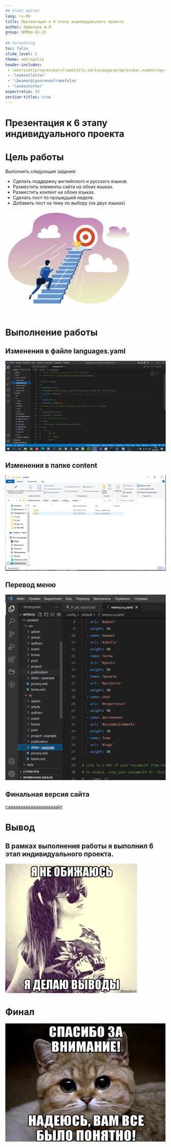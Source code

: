 ```yaml
---
## Front matter
lang: ru-RU
title: Презентация к 6 этапу индивидуального проекта
author: Ермолаев А.М.
group: НПМбд-01-21

## Formatting
toc: false
slide_level: 2
theme: metropolis
header-includes: 
 - \metroset{progressbar=frametitle,sectionpage=progressbar,numbering=fraction}
 - '\makeatletter'
 - '\beamer@ignorenonframefalse'
 - '\makeatother'
aspectratio: 43
section-titles: true
---
```


# Презентация к 6 этапу индивидуального проекта
# Цель работы

Выполнить следующие задания:
- Сделать поддержку английского и русского языков.
- Разместить элементы сайта на обоих языках.
- Разместить контент на обоих языках.
- Сделать пост по прошедшей неделе.
- Добавить пост на тему по выбору (на двух языках)

![s](aim.png)

# Выполнение работы

## Изменения в файле languages.yaml

![редактирование файла languages.yaml](lang.png)

## Изменения в папке content

![размещение контента](dirs.png)

## Перевод меню  

![перевод меню](menus.png)

## Финальная версия сайта 

[саааааааааааааааааааайт](https://shimmering-sunburst-d3c1b1.netlify.app/)

# Вывод
## В рамках выполнения работы я выполнил 6 этап индивидуального проекта.

![s](conclusion.png)

# Финал
![s](final.png)
